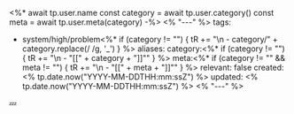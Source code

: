 <%* 
await tp.user.name
const category = await tp.user.category()
const meta = await tp.user.meta(category)
-%>
<% "---" %>
tags:
  - system/high/problem<%* if (category != "") { tR += "\n  - category/" + category.replace(/ /g, '_') } %>
aliases:
category:<%* if (category != "") { tR += "\n  - \"[[" + category + "]]\"" } %>
meta:<%* if (category != "" && meta != "") { tR += "\n  - \"[[" + meta + "]]\"" } %>
relevant: false
created: <% tp.date.now("YYYY-MM-DDTHH:mm:ssZ") %>
updated: <% tp.date.now("YYYY-MM-DDTHH:mm:ssZ") %>
<% "---" %>

💤